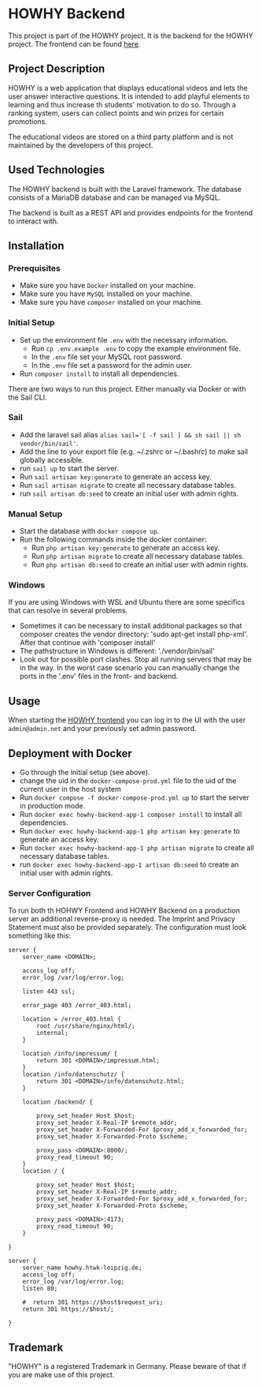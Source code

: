 # HOWHY Backend

This project is part of the HOWHY project. It is the backend for the HOWHY project. The frontend can be
found [here](https://github.com/HOWHY-HTWK/howhy-frontend/tree/development).

## Project Description

HOWHY is a web application that displays educational videos and lets the user answer interactive questions. It is
intended to add playful elements to learning and thus increase th students' motivation to do so. Through a ranking
system, users can collect points and win prizes for certain promotions.

The educational videos are stored on a third party
platform and is not maintained by the developers of this project.

## Used Technologies

The HOWHY backend is built with the Laravel framework. The database consists of a MariaDB database and can be managed
via MySQL. 

The backend is built as a REST API and provides endpoints for the frontend to interact with.

## Installation

### Prerequisites

- Make sure you have `Docker` installed on your machine.
- Make sure you have `MySQL` installed on your machine.
- Make sure you have `composer` installed on your machine.

### Initial Setup

- Set up the environment file `.env` with the necessary information.
    - Run `cp .env.example .env` to copy the example environment file.
    - In the `.env` file set your MySQL root password.
    - In the `.env` file set a password for the admin user.
- Run `composer install` to install all dependencies.

There are two ways to run this project. Either manually via Docker or with the Sail CLI.

### Sail

- Add the laravel sail alias `alias sail='[ -f sail ] && sh sail || sh vendor/bin/sail'`.
- Add the line to your export file (e.g. ~/.zshrc or ~/.bashrc) to make sail globally accessible.
- run `sail up` to start the server.
- Run `sail artisan key:generate` to generate an access key.
- Run `sail artisan migrate` to create all necessary database tables.
- run `sail artisan db:seed` to create an initial user with admin rights.

### Manual Setup

- Start the database with `docker compose up`.
- Run the following commands inside the docker container:
  - Run `php artisan key:generate` to generate an access key.
  - Run `php artisan migrate` to create all necessary database tables.
  - Run `php artisan db:seed` to create an initial user with admin rights.

### Windows
If you are using Windows with WSL and Ubuntu there are some specifics that can resolve in several problems.
- Sometimes it can be necessary to install additional packages so that composer creates the vendor directory: 'sudo apt-get install php-xml'. After that continue with 'composer install'
- The pathstructure in Windows is different: './vendor/bin/sail'
- Look out for possible port clashes. Stop all running servers that may be in the way. In the worst case scenario you can manually change the ports in the '.env' files in the front- and backend.

## Usage

When starting the [HOWHY frontend](https://github.com/HOWHY-HTWK/howhy-frontend/tree/development) you can log in to the UI with the user `admin@admin.net` and your previously set admin password.

## Deployment with Docker

- Go through the initial setup (see above).
- change the uid in the `docker-compose-prod.yml` file to the uid of the current user in the host system
- Run `docker compose -f docker-compose-prod.yml up` to start the server in production mode.
- Run `docker exec howhy-backend-app-1 composer install` to install all dependencies.
- Run `docker exec howhy-backend-app-1 php artisan key:generate` to generate an access key.
- Run `docker exec howhy-backend-app-1 php artisan migrate` to create all necessary database tables.
- run `docker exec howhy-backend-app-1 artisan db:seed` to create an initial user with admin rights.

### Server Configuration

To run both th HOHWY Frontend and HOWHY Backend on a production server an additional reverse-proxy is needed. The
Imprint and Privacy
Statement must also be provided separately. The configuration must look something like this:

```
server {
    server_name <DOMAIN>;

    access_log off;
    error_log /var/log/error.log;

    listen 443 ssl; 

    error_page 403 /error_403.html;

    location = /error_403.html {
        root /usr/share/nginx/html/;
        internal;
    }

    location /info/impressum/ {
        return 301 <DOMAIN>/impressum.html;
    }
    location /info/datenschutz/ {
        return 301 <DOMAIN>/info/datenschutz.html;
    }

    location /backend/ {

        proxy_set_header Host $host;
        proxy_set_header X-Real-IP $remote_addr;
        proxy_set_header X-Forwarded-For $proxy_add_x_forwarded_for;
        proxy_set_header X-Forwarded-Proto $scheme;

        proxy_pass <DOMAIN>:8000/;
        proxy_read_timeout 90;
    }
    location / {

        proxy_set_header Host $host;
        proxy_set_header X-Real-IP $remote_addr;
        proxy_set_header X-Forwarded-For $proxy_add_x_forwarded_for;
        proxy_set_header X-Forwarded-Proto $scheme;

        proxy_pass <DOMAIN>:4173;
        proxy_read_timeout 90;
    }

}

server {
    server_name howhy.htwk-leipzig.de;
    access_log off;
    error_log /var/log/error.log;
    listen 80;

    #  return 301 https://$host$request_uri;
    return 301 https://$host/;

}

```

## Trademark

"HOWHY" is a registered Trademark in Germany. Please beware of that if you are make use of this project.
